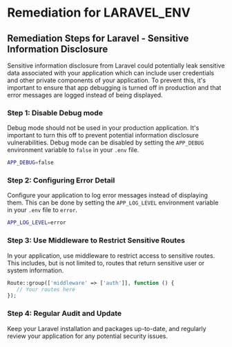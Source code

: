 # Remediation for LARAVEL_ENV

## Remediation Steps for Laravel - Sensitive Information Disclosure
Sensitive information disclosure from Laravel could potentially leak sensitive data associated with your application which can include user credentials and other private components of your application. To prevent this, it's important to ensure that app debugging is turned off in production and that error messages are logged instead of being displayed.

### Step 1: Disable Debug mode
Debug mode should not be used in your production application. It's important to turn this off to prevent potential information disclosure vulnerabilities. 
Debug mode can be disabled by setting the `APP_DEBUG` environment variable to `false` in your `.env` file.

```bash
APP_DEBUG=false
```
### Step 2: Configuring Error Detail

Configure your application to log error messages instead of displaying them. This can be done by setting the `APP_LOG_LEVEL` environment variable in your `.env` file to `error`.

```bash
APP_LOG_LEVEL=error
```
### Step 3: Use Middleware to Restrict Sensitive Routes

In your application, use middleware to restrict access to sensitive routes. This includes, but is not limited to, routes that return sensitive user or system information.

```php
Route::group(['middleware' => ['auth']], function () {
   // Your routes here
});
```
### Step 4: Regular Audit and Update

Keep your Laravel installation and packages up-to-date, and regularly review your application for any potential security issues.